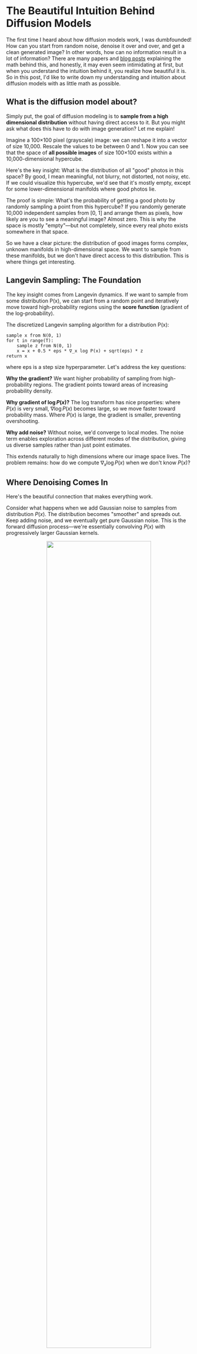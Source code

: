 # The Beautiful Intuition Behind Diffusion Models

The first time I heard about how diffusion models work, I was dumbfounded! How can you start from random noise, denoise it over and over, and get a clean generated image? In other words, how can no information result in a lot of information? There are many papers and [blog posts](https://learnopencv.com/denoising-diffusion-probabilistic-models/) explaining the math behind this, and honestly, it may even seem intimidating at first, but when you understand the intuition behind it, you realize how beautiful it is. So in this post, I'd like to write down my understanding and intuition about diffusion models with as little math as possible.

## What is the diffusion model about?

Simply put, the goal of diffusion modeling is to **sample from a high dimensional distribution** without having direct access to it. But you might ask what does this have to do with image generation? Let me explain!

Imagine a 100×100 pixel (grayscale) image: we can reshape it into a vector of size 10,000. Rescale the values to be between 0 and 1. Now you can see that the space of **all possible images** of size 100×100 exists within a 10,000-dimensional hypercube. 

Here's the key insight: What is the distribution of all "good" photos in this space? By good, I mean meaningful, not blurry, not distorted, not noisy, etc. If we could visualize this hypercube, we'd see that it's mostly empty, except for some lower-dimensional manifolds where good photos lie.

The proof is simple: What's the probability of getting a good photo by randomly sampling a point from this hypercube? If you randomly generate 10,000 independent samples from [0, 1] and arrange them as pixels, how likely are you to see a meaningful image? Almost zero. This is why the space is mostly "empty"—but not completely, since every real photo exists somewhere in that space.

So we have a clear picture: the distribution of good images forms complex, unknown manifolds in high-dimensional space. We want to sample from these manifolds, but we don't have direct access to this distribution. This is where things get interesting.

## Langevin Sampling: The Foundation

The key insight comes from Langevin dynamics. If we want to sample from some distribution P(x), we can start from a random point and iteratively move toward high-probability regions using the **score function** (gradient of the log-probability).

The discretized Langevin sampling algorithm for a distribution P(x):

```
sample x from N(0, 1)
for t in range(T):
    sample z from N(0, 1)
    x = x + 0.5 * eps * ∇_x log P(x) + sqrt(eps) * z
return x
```

where eps is a step size hyperparameter. Let's address the key questions:

**Why the gradient?** We want higher probability of sampling from high-probability regions. The gradient points toward areas of increasing probability density.

**Why gradient of $\log P(x)$?** The log transform has nice properties: where $P(x)$ is very small, $\nabla \log P(x)$ becomes large, so we move faster toward probability mass. Where $P(x)$ is large, the gradient is smaller, preventing overshooting.

**Why add noise?** Without noise, we'd converge to local modes. The noise term enables exploration across different modes of the distribution, giving us diverse samples rather than just point estimates.

This extends naturally to high dimensions where our image space lives. The problem remains: how do we compute $\nabla_x \log P(x)$ when we don't know $P(x)$?

## Where Denoising Comes In

Here's the beautiful connection that makes everything work.

Consider what happens when we add Gaussian noise to samples from distribution $P(x)$. The distribution becomes "smoother" and spreads out. Keep adding noise, and we eventually get pure Gaussian noise. This is the forward diffusion process—we're essentially convolving $P(x)$ with progressively larger Gaussian kernels.

<div style="text-align: center; margin-bottom: 2em;">
    <img src="/img/diffusion/convolutions.png" alt="" style="width: 75%;">
</div>

Now consider the reverse: if we can go from a noisier version of the distribution to a less noisy one, we're moving in the direction of the gradient of the log-probability!

Here's the mathematical key. For a noisy version $x_t$ with noise level $\sigma_t$, we have:

$\nabla_x \log p_t(x_t) = -\frac{1}{\sigma_t^2}(x_t - E[x_0|x_t])$

where $E[x_0|x_t]$ is the expected clean image given the noisy observation. This is straightforward to derive from the Gaussian noise model.

But $E[x_0|x_t]$ is exactly what a denoiser estimates! So:

$\nabla_x \log p_t(x_t) \approx \frac{1}{\sigma_t^2}(\text{Denoiser}(x_t) - x_t)$

This is the core insight: **the direction a denoiser moves an image is proportional to the score function we need for sampling.**

Now our sampling algorithm becomes:

```
sample x_T from N(0, I)
for t in range(T, 1, -1):
    sample z from N(0, 1)
    s = (1/σ_t²) * (Denoiser(x_t, t) - x_t)
    x_{t-1} = x_t + 0.5 * α_t * s + sqrt(α_t) * z
return x_0
```

## Training the Denoiser

The training procedure is elegant in its simplicity. We don't need to add noise step by step during training—we can jump directly to any noise level using the reparameterization trick.

For any timestep $t$, we can write:
$x_t = \sqrt{\bar{\alpha}_t} x_0 + \sqrt{1 - \bar{\alpha}_t} \epsilon$

where $\bar{\alpha}_t$ comes from the noise schedule and $\epsilon \sim N(0, I)$. This closed-form allows us to create training pairs $(x_t, t)$ from any clean image $x_0$.

The training objective is simple: predict the noise $\epsilon$ that was added.

$\text{Loss} = E[||\epsilon - \epsilon_\theta(x_t, t)||^2]$

where $\epsilon_\theta$ is our neural network (typically a U-Net) that takes as input the noisy image $x_t$ and timestep $t$.

**Why predict the noise instead of the clean image?** Both formulations are mathematically equivalent, but empirically, noise prediction works better. The intuition is that the model learns to identify what doesn't belong (the noise) rather than reconstructing what should be there.

**Why condition on timestep t?** Different noise levels require different denoising strategies. Light noise needs subtle corrections, while heavy noise requires more aggressive restoration. The timestep embedding allows the network to adapt its behavior accordingly.

During inference, we apply the denoiser iteratively. Even though it was trained to predict the full noise in one shot, we only use its output to make small corrections at each step. This works because we're using the score estimate (denoising direction) rather than the full denoising result.

# Summing It Up

Tying it back to our 100×100 image example: a good intuition is that after training, we implicitly know the gradient direction of P(x)—the distribution of all good images—at every point in our 10,000-dimensional hypercube. So when we pick a random point in that space, the path to a generated photo is already carved out, though it has to be done step by step (almost, since we add random noise at each step, which keeps us exploring rather than following a deterministic path). This is why we can start from what appears to be pure noise and end up with a meaningful image!

## References

- [The annotated diffusion model](https://huggingface.co/blog/annotated-diffusion)
- [A great video on the intuition behind diffusion models](https://www.youtube.com/watch?v=Fk2I6pa6UeA)
- [A through and in-depth course on diffusion models](https://www.youtube.com/playlist?list=PL0H3pMD88m8XPBlWoWGyal45MtnwKLSkQ)
- [DDPM paper](https://arxiv.org/abs/2006.11239) 
- [Score-Based Generative Modeling through Stochastic Differential Equations](https://arxiv.org/abs/2011.13456)
- [Yang Song's blog on score-based models](https://yang-song.github.io/blog/2021/score/)

## FAQ
### Why is it called diffusion model?

The name comes from the forward process, where we gradually add noise to images until they become pure random noise. This process resembles how particles diffuse in physics—starting from a concentrated state and spreading out until they're uniformly distributed. In our case, the "information" in a structured image diffuses away into randomness.

However, the naming is honestly a bit confusing and could be better! These models have nothing to do with the actual diffusion equation from mathematics (the partial differential equation ∂u/∂t = ∇²u). The connection is purely metaphorical. A more accurate name might be "denoising score models" or "iterative refinement models," but "diffusion" stuck because the original papers framed the problem in terms of this forward diffusion process.

### How do people use prompts to generate images?

This is where conditioning comes in, and it's actually quite elegant! The core idea is to modify our denoising network to be conditioned on additional information—in this case, text embeddings.

Instead of just training ε_θ(x_t, t), we train ε_θ(x_t, t, c) where c is the conditioning information. For text prompts, c is typically created by:

1. **Text encoding**: The prompt is passed through a pre-trained language model (like CLIP's text encoder or T5) to get a rich embedding that captures semantic meaning.

2. **Architecture integration**: This embedding is injected into the U-Net at multiple layers, often through cross-attention mechanisms. The model learns to attend to relevant parts of the text embedding when denoising different regions of the image.

3. **Training with pairs**: During training, we use (image, caption) pairs instead of just images. The model learns: "when denoising this noisy image, pay attention to this text description."

The beautiful part is that this doesn't change the fundamental sampling process—we still start from noise and iteratively denoise. But now at each step, the denoiser is guided by the text embedding, steering the generation toward images that match the prompt.
